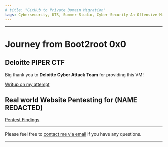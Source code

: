 ```yaml
---
# title: "GitHub to Private Domain Migration"
tags: Cybersecurity, UTS, Summer-Studio, Cyber-Security-An-Offensive-Mindset, CTF, Capture-The-Flag
---
```

___

# **Journey from Boot2root 0x0**

## Deloitte PIPER CTF
Big thank you to **Deloitte Cyber Attack Team** for providing this VM!

[Writup on my attempt](https://github.com/AlwaysExtreme/root9b/blob/master/screenshots/Deloitte%20VM.pdf)


## Real world Website Pentesting for **(NAME REDACTED)**

[Pentest Findings](https://github.com/AlwaysExtreme/root9b/blob/master/screenshots/Pentest%20Recon.docx)


---
Please feel free to [contact me via email](mailto:mitchell.l.tuck@student.uts.edu.au) if you have any questions.

<!--more-->

---

